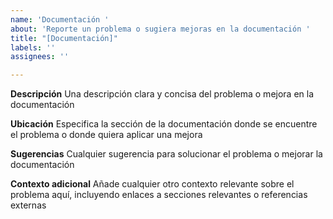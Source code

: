 ```yaml
---
name: 'Documentación '
about: 'Reporte un problema o sugiera mejoras en la documentación '
title: "[Documentación]"
labels: ''
assignees: ''

---
```


**Descripción**
Una descripción clara y concisa del problema o mejora en la documentación

**Ubicación**
Especifica la sección de la documentación donde se encuentre el problema o donde quiera aplicar una mejora 

**Sugerencias**
Cualquier sugerencia para solucionar el problema o mejorar la documentación

**Contexto adicional**
Añade cualquier otro contexto relevante sobre el problema aquí, incluyendo enlaces a secciones relevantes o referencias externas
